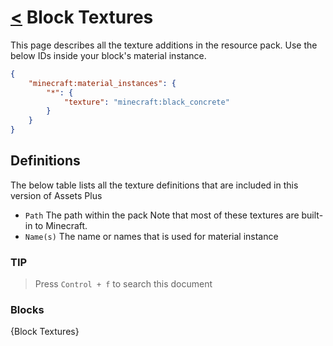 # [<](.) Block Textures

This page describes all the texture additions in the resource pack. Use the below IDs inside your block's material instance.

```json
{
    "minecraft:material_instances": {
        "*": {
            "texture": "minecraft:black_concrete"
        }
    }
}
```

## Definitions

The below table lists all the texture definitions that are included in this version of Assets Plus

- `Path` The path within the pack Note that most of these textures are built-in to Minecraft.
- `Name(s)` The name or names that is used for material instance

### TIP

> Press `Control + f` to search this document

### Blocks

{Block Textures}
